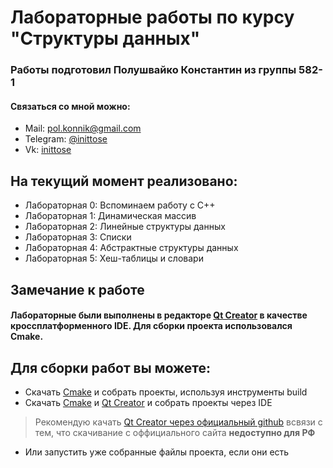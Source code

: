 # Лабораторные работы по курсу "Структуры данных"
### Работы подготовил Полушвайко Константин из группы 582-1
#### Связаться со мной можно:
- Mail: [pol.konnik@gmail.com](pol.konnik@gmail.com)
- Telegram: [@inittose](https://t.me/inittose)
- Vk: [inittose](https://vk.com/inittose)

## На текущий момент реализовано:
- Лабораторная 0: Вспоминаем работу с C++
- Лабораторная 1: Динамическая массив
- Лабораторная 2: Линейные структуры данных
- Лабораторная 3: Списки
- Лабораторная 4: Абстрактные структуры данных
- Лабораторная 5: Хеш-таблицы и словари

## Замечание к работе
#### Лабораторные были выполнены в редакторе [Qt Creator](https://www.qt.io/offline-installers) в качестве кроссплатформенного IDE. Для сборки проекта использовался Cmake.
## Для сборки работ вы можете: 
- Скачать [Cmake](https://cmake.org/download/) и собрать проекты, используя инструменты build
- Скачать [Cmake](https://cmake.org/download/) и [Qt Creator](https://www.qt.io/offline-installers) и собрать проекты через IDE

> Рекомендую качать [Qt Creator через официальный github](https://github.com/qt-creator/qt-creator)
> всвязи с тем, что скачивание с оффициального сайта **недоступно для РФ**

- Или запустить уже собранные файлы проекта, если они есть